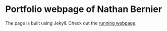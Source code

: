 # Portfolio webpage of Nathan Bernier
The page is built using Jekyll.
Check out the [running webpage](https://nrbernier.github.io/).

